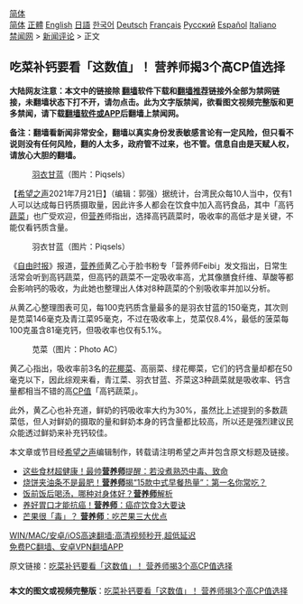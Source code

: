  <!-- 面包屑导航 --> <div class="breadcrumb"><!-- GTranslate: https://gtranslate.io/ -->  <div class="switcher notranslate">  <div class="selected">  <a href="#" onclick="return false;"> 简体</a>  </div>  <div class="option">  <a href="https://www.bannedbook.org" onclick="doGTranslate('zh-CN|zh-CN');jQuery('div.switcher div.selected a').html(jQuery(this).html());return false;" title="简体中文" class="nturl selected"> 简体</a>  <a href="https://www.bannedbook.org/zh-tw/" onclick="doGTranslate('zh-CN|zh-TW');jQuery('div.switcher div.selected a').html(jQuery(this).html());return false;" title="繁體中文" class="nturl"> 正體</a>  <a href="https://www.bannedbook.org/en/" onclick="doGTranslate('zh-CN|en');jQuery('div.switcher div.selected a').html(jQuery(this).html());return false;" title="English" class="nturl"> English</a>  <a href="https://www.bannedbook.org/ja/" onclick="doGTranslate('zh-CN|ja');jQuery('div.switcher div.selected a').html(jQuery(this).html());return false;" title="日本語" class="nturl"> 日語</a>  <a href="https://www.bannedbook.org/ko/" onclick="doGTranslate('zh-CN|ko');jQuery('div.switcher div.selected a').html(jQuery(this).html());return false;" title="한국어" class="nturl"> 한국어</a>  <a href="https://www.bannedbook.org/de/" onclick="doGTranslate('zh-CN|de');jQuery('div.switcher div.selected a').html(jQuery(this).html());return false;" title="Deutsch" class="nturl"> Deutsch</a>  <a href="https://www.bannedbook.org/fr/" onclick="doGTranslate('zh-CN|fr');jQuery('div.switcher div.selected a').html(jQuery(this).html());return false;" title="Français" class="nturl"> Français</a>  <a href="https://www.bannedbook.org/ru/" onclick="doGTranslate('zh-CN|ru');jQuery('div.switcher div.selected a').html(jQuery(this).html());return false;" title="Русский" class="nturl"> Русский</a>  <a href="https://www.bannedbook.org/es/" onclick="doGTranslate('zh-CN|es');jQuery('div.switcher div.selected a').html(jQuery(this).html());return false;" title="Español" class="nturl"> Español</a>  <a href="https://www.bannedbook.org/it/" onclick="doGTranslate('zh-CN|it');jQuery('div.switcher div.selected a').html(jQuery(this).html());return false;" title="Italiano" class="nturl"> Italiano</a>  </div>  </div>      <div class='breadcrumb-sub'><!-- Breadcrumb NavXT 6.3.0 --> <a href="https://www.bannedbook.org/" class="home">禁闻网</a> &gt; <a href="https://www.bannedbook.org/bnews/comments/" class="category">新闻评论</a> &gt; 正文</div></div><h2>吃菜补钙要看「这数值」！ 营养师揭3个高CP值选择</h2> <p class="notice"><b>大陆网友注意：本文中的链接除 <a href="https://github.com/bannedbook/fanqiang" >翻墙</a>软件下载和<a href="https://github.com/killgcd/justmysocks/blob/master/README.md">翻墙推荐</a>链接外全部为禁网链接，未翻墙状态下打不开，请勿点击。此为文字版禁闻，欲看图文视频完整版和更多禁闻，请下载<a href="https://github.com/bannedbook/fanqiang">翻墙软件或APP</a>后翻墙上禁闻网。</p><p>备注：翻墙看新闻非常安全，翻墙以真实身份发表敏感言论有一定风险，但只看不说则没有任何风险，翻的人太多，政府管不过来，也不管。信息自由是天赋人权，请放心大胆的翻墙。</b></p>  <div class="entry"> <figure> <p><figcaption><a href="https://www.bannedbook.org/bnews/tag/%E7%BE%BD%E8%A1%A3%E7%94%98%E8%93%9D/" class="st_tag internal_tag" rel="tag" title="标签 羽衣甘蓝 下的日志">羽衣甘蓝</a>（图片：Piqsels）</figcaption></figure> <p>【<span class='wp_keywordlink_affiliate'><a href="https://www.soundofhope.org" title="希望之声" target="_blank">希望之声</a></span>2021年7月21日】（编辑：郭强）据统计，台湾民众每10人当中，仅有1人可以达成每日钙质摄取量，因此许多人都会在饮食中加入高钙食品，其中「高钙<a href="https://www.bannedbook.org/bnews/tag/%e8%94%ac%e8%8f%9c/" class="st_tag internal_tag" rel="tag" title="标签 蔬菜 下的日志">蔬菜</a>」也广受欢迎，但<a href="https://www.bannedbook.org/bnews/tag/%E8%90%A5%E5%85%BB/" class="st_tag internal_tag" rel="tag" title="标签 营养 下的日志">营养</a>师指出，选择高钙蔬菜时，吸收率的高低才是关键，不能仅看钙质含量。</p> <figure><figcaption>羽衣甘蓝（图片：Piqsels）</figcaption></figure> <p>《<a href="https://www.bannedbook.org/bnews/tag/%e8%87%aa%e7%94%b1%e6%97%b6%e6%8a%a5/" class="st_tag internal_tag" rel="tag" title="标签 自由时报 下的日志">自由时报</a>》报道，<a href="https://www.bannedbook.org/bnews/tag/%e8%90%a5%e5%85%bb%e5%b8%88/" class="st_tag internal_tag" rel="tag" title="标签 营养师 下的日志">营养师</a>黄乙心于脸书粉专「营养师Feibi」发文指出，日常生活常会听到高钙蔬菜，但高钙的蔬菜不一定吸收率高，尤其像膳食纤维、草酸等都会影响钙的吸收，为此她也整理出人体对8种蔬菜的个别吸收率并加以分析。</p>  <p>从黄乙心整理图表可见，每100克钙质含量最多的是羽衣甘蓝的150毫克，其次则是苋菜146毫克及青江菜95毫克，不过在吸收率上，苋菜仅8.4%，最低的菠菜每100克虽含81毫克钙，但吸收率也仅有5.1%。</p> <figure><figcaption>苋菜（图片：Photo AC）</figcaption></figure> <p>黄乙心指出，吸收率前3名的<a href="https://www.bannedbook.org/bnews/tag/%E8%8A%B1%E6%A4%B0%E8%8F%9C/" class="st_tag internal_tag" rel="tag" title="标签 花椰菜 下的日志">花椰菜</a>、高丽菜、绿花椰菜，它们的钙含量却都在50毫克以下，因此综观来看，青江菜、羽衣甘蓝、芥菜这3种蔬菜就是吸收率、钙含量都相当不错的高<a href="https://www.bannedbook.org/bnews/tag/CP%E5%80%BC/" class="st_tag internal_tag" rel="tag" title="标签 CP值 下的日志">CP值</a>「高钙蔬菜」。</p>  <p>此外，黄乙心也补充道，鲜奶的钙吸收率大约为30%，虽然比上述提到的多数蔬菜低，但人对鲜奶的摄取的量和鲜奶本身的钙含量都比较高，所以还是强烈建议民众能透过鲜奶来补充钙较佳。</p> <p>本文章或节目经<a href="https://www.bannedbook.org/bnews/tag/%e5%b8%8c%e6%9c%9b%e4%b9%8b%e5%a3%b0/" class="st_tag internal_tag" rel="tag" title="标签 希望之声 下的日志">希望之声</a>编辑制作，转载请注明希望之声并包含原文标题及链接。 </p>  <ul class='op-related-articles' title='相关阅读'> <li><a href='https://www.bannedbook.org/bnews/health/20210721/1591148.html' target='_blank'>这些食材超健康！最帅<b>营养师</b>提醒：若没煮熟恐中毒、致命</a></li> <li><a href='https://www.bannedbook.org/bnews/lifebaike/20210717/1588992.html' target='_blank'>烧饼夹油条不是最肥！<b>营养师</b>揭“15款中式早餐热量”：第一名你常吃？</a></li> <li><a href='https://www.bannedbook.org/bnews/health/20210717/1588991.html' target='_blank'>饭前饭后喝汤，哪种对身体好？<b>营养师</b>解析</a></li> <li><a href='https://www.bannedbook.org/bnews/health/20210716/1588252.html' target='_blank'>养好胃口才能抗癌！<b>营养师</b>：癌症饮食3大要诀</a></li> <li><a href='https://www.bannedbook.org/bnews/comments/20210716/1587942.html' target='_blank'>芒果很「毒」？ <b>营养师</b>：吃芒果三大优点</a></li> </ul> <p class="texttj"> <a href="https://github.com/bannedbook/fanqiang/wiki/V2ray%E6%9C%BA%E5%9C%BA" target="_blank">WIN/MAC/安卓/iOS高速翻墙:高清视频秒开,超低延迟</a><br/> <a href="https://github.com/bannedbook/fanqiang/wiki/%E7%A6%81%E9%97%BB%E7%BD%91%E5%AE%89%E5%8D%93%E7%BF%BB%E5%A2%99%E6%96%B0%E9%97%BBAPP" target="_blank">免费PC翻墙、安卓VPN翻墙APP</a></p><p>原文链接：<a class="src_link"  href="https://www.soundofhope.org/post/525548" target="_blank">吃菜补钙要看「这数值」！ 营养师揭3个高CP值选择</a></p> <a name='sharetosocial'></a>  <div style="margin-bottom:5px;padding-bottom:5px;clear:both"> <div id="archive-pix-1" class="banner-ads"> <!-- AuctionX Display platform tag START --> <div id="26318x728x90x621x_ADSLOT2" clicktrack="%%CLICK_URL_ESC%%"></div> <!-- AuctionX Display platform tag END --> </div> <div id="archive-pix-2" class="banner-ads"> <!-- AuctionX Display platform tag START --> <div id="26315x300x250x621x_ADSLOT2" clicktrack="%%CLICK_URL_ESC%%"></div> <!-- AuctionX Display platform tag END --> </div> </div>  <div id="archive-pix-1" class="banner-ads"> <!-- AuctionX Display platform tag START --> <div id="26318x728x90x621x_ADSLOT3" clicktrack="%%CLICK_URL_ESC%%"></div> <!-- AuctionX Display platform tag END --> </div> <div><b>本文的图文或视频完整版</b>：<a href='https://www.bannedbook.org/bnews/comments/20210722/1591628.html'>吃菜补钙要看「这数值」！ 营养师揭3个高CP值选择</a></div>  </div><!--END ENTRY--> 